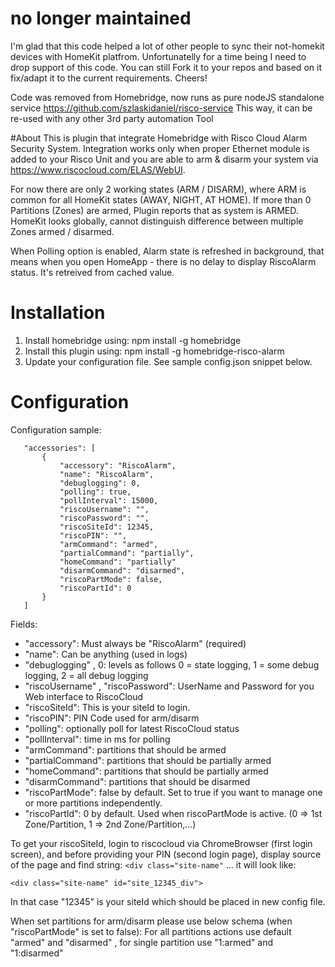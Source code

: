 # no longer maintained #
I'm glad that this code helped a lot of other people to sync their not-homekit devices with HomeKit platfrom. Unfortunatelly for a time being I need to drop support of this code. You can still Fork it to your repos and based on it fix/adapt it to the current requirements.
Cheers!

Code was removed from Homebridge, now runs as pure nodeJS standalone service
https://github.com/szlaskidaniel/risco-service
This way, it can be re-used with any other 3rd party automation Tool



#About
This is plugin that integrate Homebridge with Risco Cloud Alarm Security System.
Integration works only when proper Ethernet module is added to your Risco Unit and you are able to arm & disarm your system via https://www.riscocloud.com/ELAS/WebUI.

For now there are only 2 working states (ARM / DISARM), where ARM is common for all HomeKit states (AWAY, NIGHT, AT HOME).
If more than 0 Partitions (Zones) are armed, Plugin reports that as system is ARMED.
HomeKit looks globally, cannot distinguish difference between multiple Zones armed / disarmed.

When Polling option is enabled, Alarm state is refreshed in background, that means when you open HomeApp - there is no delay to display RiscoAlarm status. It's retreived from cached value.

# Installation

1. Install homebridge using: npm install -g homebridge
2. Install this plugin using: npm install -g homebridge-risco-alarm
3. Update your configuration file. See sample config.json snippet below. 

# Configuration

Configuration sample:

 ```
    "accessories": [
        {
            "accessory": "RiscoAlarm",
            "name": "RiscoAlarm",
            "debuglogging": 0,
            "polling": true,
            "pollInterval": 15000,
            "riscoUsername": "",
            "riscoPassword": "",
            "riscoSiteId": 12345,
            "riscoPIN": "",
            "armCommand": "armed",
            "partialCommand": "partially",
            "homeCommand": "partially"
            "disarmCommand": "disarmed",
            "riscoPartMode": false,
            "riscoPartId": 0            
        }
    ]
```

Fields: 

* "accessory": Must always be "RiscoAlarm" (required)
* "name": Can be anything (used in logs)
* "debuglogging" , 0: levels as follows 0 = state logging, 1 = some debug logging, 2 = all debug logging
* "riscoUsername" , "riscoPassword": UserName and Password for you Web interface to RiscoCloud
* "riscoSiteId": This is your siteId to login.
* "riscoPIN": PIN Code used for arm/disarm
* "polling": optionally poll for latest RiscoCloud status
* "pollInterval": time in ms for polling
* "armCommand": partitions that should be armed
* "partialCommand": partitions that should be partially armed
* "homeCommand": partitions that should be partially armed
* "disarmCommand": partitions that should be disarmed
* "riscoPartMode": false by default. Set to true if you want to manage one or more partitions independently.
* "riscoPartId": 0 by default. Used when riscoPartMode is active. (0 => 1st Zone/Partition, 1 => 2nd Zone/Partition,...)

To get your riscoSiteId, login to riscocloud via ChromeBrowser (first login screen), and before providing your PIN (second login page), display source of the page and find string: `<div class="site-name"` ... it will look like:

`<div class="site-name" id="site_12345_div">`

In that case "12345" is your siteId which should be placed in new config file.



When set partitions for arm/disarm please use below schema (when "riscoPartMode" is set to false):
For all partitions actions use default "armed" and "disarmed" , for single partition use
"1:armed" and "1:disarmed"


